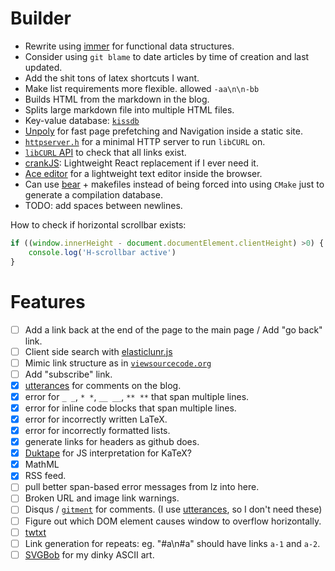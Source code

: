 # Builder

- Rewrite using [immer](https://github.com/arximboldi/immer) for functional data structures.
- Consider using `git blame` to date articles by time of creation and last updated.
- Add the shit tons of latex shortcuts I want.
- Make list requirements more flexible. allowed `-aa\n\n-bb`
- Builds HTML from the markdown in the blog.
- Splits large markdown file into multiple HTML files.
- Key-value database: [`kissdb`](https://github.com/adamierymenko/kissdb)
- [Unpoly](https://unpoly.com/up.protocol) for fast page prefetching and 
  Navigation inside a static site.
- [`httpserver.h`](https://github.com/jeremycw/httpserver.h) for a minimal HTTP server to run `libCURL` on.
- [`libCURL` API](https://curl.haxx.se/libcurl/c/) to check that all links exist.
- [crankJS](https://crank.js.org/): Lightweight React replacement if I ever need it.
- [Ace editor](https://ace.c9.io/#nav=embedding) for a lightweight text editor inside the browser.
- Can use [bear](https://github.com/rizsotto/Bear) + makefiles instead of being
  forced into using `CMake` just to generate a compilation database.
- TODO: add spaces between newlines.


How to check if horizontal scrollbar exists:
```js
if ((window.innerHeight - document.documentElement.clientHeight) >0) {
    console.log('H-scrollbar active')
}
```

# Features

- [ ] Add a link back at the end of the page to the main page / Add "go back" link.
- [ ] Client side search with [elasticlunr.js](https://github.com/weixsong/elasticlunr.js/)
- [ ] Mimic link structure as in [`viewsourcecode.org`](https://viewsourcecode.org/snaptoken/kilo/08.appendices.html#)
- [ ] Add "subscribe" link.
- [x] [utterances](https://utteranc.es/) for comments on the blog.
- [x] error for `_ _`,  `* *`, `__ __`, `** **` that span multiple lines.
- [x] error for inline code blocks that span multiple lines.
- [x] error for incorrectly written LaTeX.
- [x] error for incorrectly formatted lists.
- [x] generate links for headers as github does.
- [x] [Duktape](https://duktape.org/) for JS interpretation for KaTeX?
- [x] MathML
- [x] RSS feed.
- [ ] pull better span-based error messages from lz into here.
- [ ] Broken URL and image link warnings.
- [ ] Disqus / [`gitment`](https://github.com/imsun/gitment) for comments. (I use [utterances](https://utteranc.es/), so I don't need these)
- [ ] Figure out which DOM element causes window to overflow horizontally.
- [ ] [twtxt](https://twtxt.readthedocs.io/en/latest/)
- [ ] Link generation for repeats: eg. "#a\n#a" should have links `a-1` and `a-2`.
- [ ] [SVGBob](https://ivanceras.github.io/svgbob-editor/) for my dinky ASCII art.
